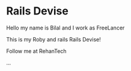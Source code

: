 # Rails Devise

Hello my name is Bilal and I work as FreeLancer

This is my Roby and rails Rails Devise!

Follow me at RehanTech

...
